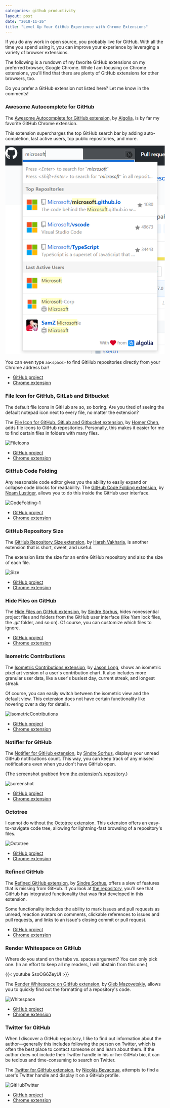 ```yaml
---
categories: github productivity
layout: post
date: "2018-11-26"
title: "Level Up Your GitHub Experience with Chrome Extensions"
---
```


If you do any work in open source, you probably live for GitHub. With all the time you spend using it, you can improve your experience by leveraging a variety of browser extensions.

The following is a rundown of my favorite GitHub extensions on my preferred browser, Google Chrome. While I am focusing on Chrome extensions, you'll find that there are plenty of GitHub extensions for other browsers, too.

Do you prefer a GitHub extension not listed here? Let me know in the comments!

### Awesome Autocomplete for GitHub ###

The [Awesome Autocomplete for GitHub extension,](https://chrome.google.com/webstore/detail/awesome-autocomplete-for/djkfdjpoelphhdclfjhnffmnlnoknfnd?hl=en) by [Algolia,](https://www.algolia.com/) is by far my favorite GitHub Chrome extension.

This extension supercharges the top GitHub search bar by adding auto-completion, last active users, top public repositories, and more.

![Search](/../assets/Search.png)

You can even type `aa<space>` to find GitHub repositories directly from your Chrome address bar!

* [GitHub project](https://github.com/algolia/github-awesome-autocomplete)
* [Chrome extension](https://chrome.google.com/webstore/detail/awesome-autocomplete-for/djkfdjpoelphhdclfjhnffmnlnoknfnd?hl=en)

### File Icon for GitHub, GitLab and Bitbucket ###

The default file icons in GitHub are so, so boring. Are you tired of seeing the default notepad icon next to every file, no matter the extension?

The [File Icon for GitHub, GitLab and Gitbucket extension,](https://chrome.google.com/webstore/detail/file-icon-for-github-gitl/ficfmibkjjnpogdcfhfokmihanoldbfe?hl=en) by [Homer Chen,](https://twitter.com/xxhomey19) adds file icons to GitHub repositories. Personally, this makes it easier for me to find certain files in folders with many files.

![FileIcons](../../images//FileIcons.png)

* [GitHub project](https://github.com/xxhomey19/github-file-icon)
* [Chrome extension](https://chrome.google.com/webstore/detail/file-icon-for-github-gitl/ficfmibkjjnpogdcfhfokmihanoldbfe?hl=en)

### GitHub Code Folding ###

Any reasonable code editor gives you the ability to easily expand or collapse code blocks for readability. The [GitHub Code Folding extension](https://chrome.google.com/webstore/detail/github-code-folding/lefcpjbffalgdcdgidjdnmabfenecjdf/), by [Noam Lustiger](https://github.com/noam3127), allows you to do this inside the GitHub user interface.

![CodeFolding-1](../../images/CodeFolding-1.gif)

* [GitHub project](https://github.com/noam3127/github-code-folding)
* [Chrome extension](https://chrome.google.com/webstore/detail/github-code-folding/lefcpjbffalgdcdgidjdnmabfenecjdf/)

### GitHub Repository Size ###

The [GitHub Repository Size extension](https://chrome.google.com/webstore/detail/github-repository-size/apnjnioapinblneaedefcnopcjepgkci?hl=en), by [Harsh Vakharia](https://twitter.com/harshjv), is another extension that is short, sweet, and useful.

The extension lists the size for an entire GitHub repository and also the size of each file.

![Size](../../images/Size.png)

* [GitHub project](https://github.com/harshjv/github-repo-size)
* [Chrome extension](https://chrome.google.com/webstore/detail/github-repository-size/apnjnioapinblneaedefcnopcjepgkci?hl=en)

### Hide Files on GitHub ###

The [Hide Files on GitHub extension](https://chrome.google.com/webstore/detail/hide-files-on-github/lpnakhpaodhdkleejaehlapdhbgjbddp), by [Sindre Sorhus](https://twitter.com/sindresorhus), hides nonessential project files and folders from the GitHub user interface (like Yarn lock files, the *.git* folder, and so on). Of course, you can customize which files to ignore.

* [GitHub project](https://github.com/sindresorhus/hide-files-on-github)
* [Chrome extension](https://chrome.google.com/webstore/detail/hide-files-on-github/lpnakhpaodhdkleejaehlapdhbgjbddp)

### Isometric Contributions ###

The [Isometric Contributions extension](https://chrome.google.com/webstore/detail/isometric-contributions/mjoedlfflcchnleknnceiplgaeoegien), by [Jason Long](https://twitter.com/jasonlong), shows an isometric pixel art version of a user's contribution chart. It also includes more granular user data, like a user's busiest day, current streak, and longest streak.

Of course, you can easily switch between the isometric view and the default view. This extension does not have certain functionality like hovering over a day for details.

![IsometricContributions](../../images/IsometricContributions.png)

* [GitHub project](https://github.com/jasonlong/isometric-contributions)
* [Chrome extension](https://chrome.google.com/webstore/detail/isometric-contributions/mjoedlfflcchnleknnceiplgaeoegien)

### Notifier for GitHub ###

The [Notifier for GitHub extension](https://chrome.google.com/webstore/detail/notifier-for-github/lmjdlojahmbbcodnpecnjnmlddbkjhnn?hl=en), by [Sindre Sorhus](https://twitter.com/sindresorhus), displays your unread GitHub notifications count. This way, you can keep track of any missed notifications even when you don't have GitHub open.

(The screenshot grabbed from [the extension's repository](https://github.com/sindresorhus/notifier-for-github).)

![screenshot](../../images/screenshot.png)

* [GitHub project](https://github.com/sindresorhus/notifier-for-github)
* [Chrome extension](https://chrome.google.com/webstore/detail/notifier-for-github/lmjdlojahmbbcodnpecnjnmlddbkjhnn?hl=en)

### Octotree ###

I cannot do without [the Octotree extension](https://chrome.google.com/webstore/detail/octotree/bkhaagjahfmjljalopjnoealnfndnagc?hl=en-US). This extension offers an easy-to-navigate code tree, allowing for lightning-fast browsing of a repository's files.

![Octotree](../../images/Octotree.png)

* [GitHub project](https://github.com/ovity/octotree)
* [Chrome extension](https://chrome.google.com/webstore/detail/octotree/bkhaagjahfmjljalopjnoealnfndnagc?hl=en-US)

### Refined GitHub ###

The [Refined GitHub extension](https://chrome.google.com/webstore/detail/refined-github/hlepfoohegkhhmjieoechaddaejaokhf), by [Sindre Sorhus](https://twitter.com/sindresorhus), offers a slew of features that is missing from GitHub. If you look at [the repository](https://github.com/sindresorhus/refined-github), you'll see that GitHub has integrated functionality that was first developed in this extension.

Some functionality includes the ability to mark issues and pull requests as unread, reaction avatars on comments, clickable references to issues and pull requests, and links to an issue's closing commit or pull request.

* [GitHub project](https://github.com/sindresorhus/refined-github)
* [Chrome extension](https://chrome.google.com/webstore/detail/refined-github/hlepfoohegkhhmjieoechaddaejaokhf)

### Render Whitespace on GitHub ###

Where do you stand on the tabs vs. spaces argument? You can only pick one. (In an effort to keep all my readers, I will abstain from this one.)

{{< youtube SsoOG6ZeyUI >}}

The [Render Whitespace on GitHub extension](https://chrome.google.com/webstore/detail/render-whitespace-on-gith/ifdbipohclgnokjgpejhnbjdlgjkkhom), by [Gleb Mazovetskiy](https://twitter.com/glebm), allows you to quickly find out the formatting of a repository's code.

![Whitespace](../../images/Whitespace.png)

* [GitHub project](https://github.com/glebm/render-whitespace-on-github)
* [Chrome extension](https://chrome.google.com/webstore/detail/render-whitespace-on-gith/ifdbipohclgnokjgpejhnbjdlgjkkhom)

### Twitter for GitHub ###

When I discover a GitHub repository, I like to find out information about the author—generally this includes following the person on Twitter, which is often the best place to contact someone or and learn about them. If the author does not include their Twitter handle in his or her GitHub bio, it can be tedious and time-consuming to search on Twitter.

The [Twitter for GitHub extension](https://chrome.google.com/webstore/detail/twitter-for-github/joalalcafnlmimkfkihjbdgmphgedojc), by [Nicolás Bevacqua](https://twitter.com/nzgb), attempts to find a user's Twitter handle and display it on a GitHub profile.

![GitHubTwitter](../../images/GitHubTwitter.png)

* [GitHub project](https://github.com/bevacqua/twitter-for-github)
* [Chrome extension](https://chrome.google.com/webstore/detail/twitter-for-github/joalalcafnlmimkfkihjbdgmphgedojc)
